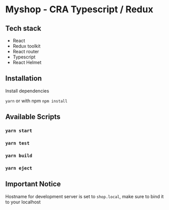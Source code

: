 # Myshop - CRA Typescript / Redux

## Tech stack

-   React
-   Redux toolkit
-   React router
-   Typescript
-   React Helmet

## Installation

Install dependencies

`yarn` or with npm `npm install`

## Available Scripts

### `yarn start`

### `yarn test`

### `yarn build`

### `yarn eject`

## Important Notice

Hostname for development server is set to `shop.local`, make sure to bind it to your localhost

